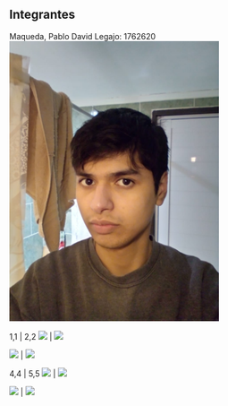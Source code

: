 ## Integrantes
Maqueda, Pablo David
Legajo: 1762620
<img src="https://github.com/MaquedaPaul/2022-1C-3051-LosPapanatas/blob/master/Documentacion/pablo.jfif" height="500"> 




1,1  |  2,2
<img src="https://github.com/tgc-utn/tgc-utn.github.io/blob/master/images/robotgc.png" height="500"> | <img src="https://github.com/tgc-utn/tgc-utn.github.io/blob/master/images/trofeotp.png" height="500">


<img src="https://github.com/tgc-utn/tgc-utn.github.io/blob/master/images/robotgc.png" height="250"> | <img src="https://github.com/tgc-utn/tgc-utn.github.io/blob/master/images/trofeotp.png" height="250">




4,4  |  5,5
<img src="https://github.com/tgc-utn/tgc-utn.github.io/blob/master/images/robotgc.png" height="500"> | <img src="https://github.com/tgc-utn/tgc-utn.github.io/blob/master/images/trofeotp.png" height="500">


<img src="https://github.com/tgc-utn/tgc-utn.github.io/blob/master/images/robotgc.png" height="250"> | <img src="https://github.com/tgc-utn/tgc-utn.github.io/blob/master/images/trofeotp.png" height="250">
